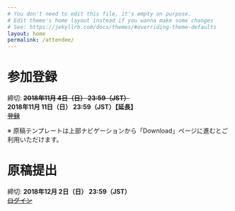 ```yaml
---
# You don't need to edit this file, it's empty on purpose.
# Edit theme's home layout instead if you wanna make some changes
# See: https://jekyllrb.com/docs/themes/#overriding-theme-defaults
layout: home
permalink: /attendee/
---
```


# 参加登録

<div class="has-text-centered">
締切: <strong style="text-decoration: line-through;">2018年11月 4日（日） 23:59（JST）</strong><br />
 <i class="fas fa-arrow-right"></i> <strong>2018年11月 11日（日） 23:59（JST）<span class="has-text-danger">【延長】</span></strong><br />
<a href="" class="button is-primary"><span style="text-decoration: line-through;">登録</span></a>
<p>※ 原稿テンプレートは上部ナビゲーションから「Download」ページに進むとご利用いただけます。</p>
</div>

# 原稿提出

<div class="has-text-centered">
締切: <strong>2018年12月 2日（日） 23:59（JST）</strong><br />
<a href="" class="button is-primary"><span style="text-decoration: line-through;">ログイン</span></a>
</div>
